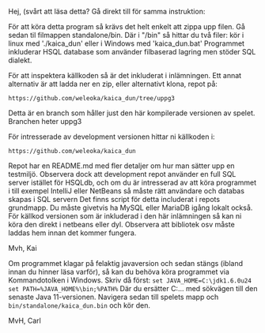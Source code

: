 Hej, (svårt att läsa detta? Gå direkt till för samma instruktion: 

För att köra detta program så krävs det helt enkelt att zippa upp filen. Gå sedan til filmappen standalone/bin. Där i "/bin" så hittar du två filer: kör i linux med './kaica_dun' eller i Windows med 'kaica_dun.bat' Programmet inkluderar HSQL database som använder filbaserad lagring men stöder SQL dialekt. 

För att inspektera källkoden så är det inkluderat i inlämningen. Ett annat alternativ är att ladda ner en zip, eller alternativt klona, repot på: 

`https://github.com/weleoka/kaica_dun/tree/uppg3`

Detta är en branch som håller just den här kompilerade versionen av spelet. Branchen heter uppg3

För intresserade av development versionen hittar ni källkoden i:

`https://github.com/weleoka/kaica_dun`

Repot har en README.md med fler detaljer om hur man sätter upp en testmiljö. Observera dock att development repot använder en full SQL server istället för HSQLdb, och om du är intresserad av att köra programmet i till exempel IntelliJ eller NetBeans så måste rätt användare och databas skapas i SQL servern Det finns script för detta includerat i repots grundmapp. Du måste givetvis ha MySQL eller MariaDB igång lokalt också. För källkod versionen som är inkluderad i den här inlämningen så kan ni köra den direkt i netbeans eller dyl. Observera att bibliotek osv måste laddas hem innan det kommer fungera. 


Mvh, Kai



Om programmet klagar på felaktig javaversion och sedan stängs (ibland innan du hinner läsa varför), så kan du behöva köra programmet via Kommandotolken i Windows. Skriv då först: `set JAVA_HOME=C:\jdk1.6.0u24 set PATH=%JAVA_HOME%\bin;%PATH%` Där du ersätter C:... med sökvägen till den senaste Java 11-versionen. Navigera sedan till spelets mapp och `bin/standalone/kaica_dun.bin` och kör den. 

MvH, Carl